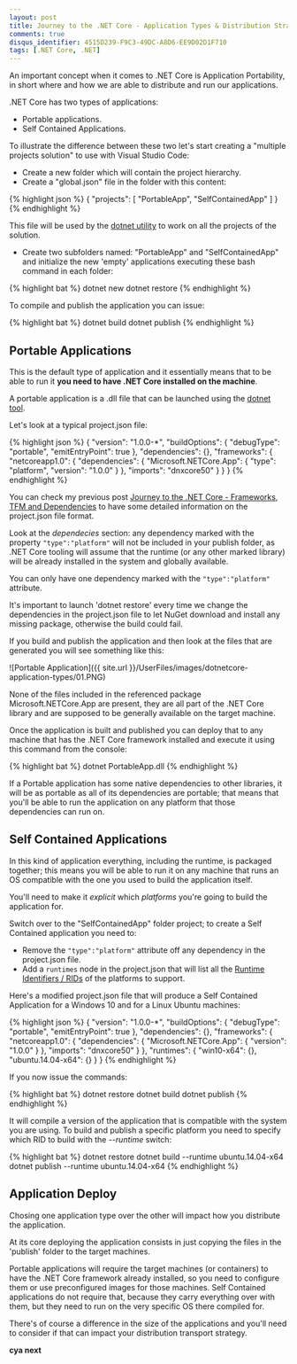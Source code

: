 ```yaml
---
layout: post
title: Journey to the .NET Core - Application Types & Distribution Strategies
comments: true
disqus_identifier: 4515D239-F9C3-49DC-A8D6-EE9D02D1F710
tags: [.NET Core, .NET]
---
```

An important concept when it comes to .NET Core is Application Portability, in short where and how we are able to distribute and run our applications.

.NET Core has two types of applications:

- Portable applications.
- Self Contained Applications.

To illustrate the difference between these two let's start creating a "multiple projects solution" to use with Visual Studio Code:

- Create a new folder which will contain the project hierarchy.
- Create a "global.json" file in the folder with this content:

{% highlight json %}
{
    "projects": [
        "PortableApp", "SelfContainedApp"
    ]
}
{% endhighlight %}

This file will be used by the [dotnet utility](https://docs.microsoft.com/en-us/dotnet/articles/core/tools/dotnet) to work on all the projects of the solution.

- Create two subfolders named: "PortableApp" and "SelfContainedApp" and initialize the new 'empty' applications executing these bash command in each folder:

{% highlight bat %}
dotnet new
dotnet restore
{% endhighlight %}

To compile and publish the application you can issue:

{% highlight bat %}
dotnet build
dotnet publish
{% endhighlight %}

## Portable Applications

This is the default type of application and it essentially means that to be able to run it __you need to have .NET Core installed on the machine__.

A portable application is a .dll file that can be launched using the [dotnet tool](https://docs.microsoft.com/en-us/dotnet/articles/core/tools/dotnet).

Let's look at a typical project.json file:

{% highlight json %}
{
  "version": "1.0.0-*",
  "buildOptions": {
    "debugType": "portable",
    "emitEntryPoint": true
  },
  "dependencies": {},
  "frameworks": {
    "netcoreapp1.0": {
      "dependencies": {
        "Microsoft.NETCore.App": {
          "type": "platform",
          "version": "1.0.0"
        }
      },
      "imports": "dnxcore50"
    }
  }
}
{% endhighlight %}

You can check my previous post [Journey to the .NET Core - Frameworks, TFM and Dependencies](http://www.primordialcode.com/blog/post/journey-dotnetcore-framework-tfm-dependency) to have some detailed information on the project.json file format.

Look at the _dependecies_ section: any dependency marked with the property ```"type":"platform"``` will not be included in your publish folder, as .NET Core tooling will assume that the runtime (or any other marked library) will be already installed in the system and globally available.

You can only have one dependency marked with the ```"type":"platform"``` attribute.

It's important to launch 'dotnet restore' every time we change the dependencies in the project.json file to let NuGet download and install any missing package, otherwise the build could fail.

If you build and publish the application and then look at the files that are generated you will see something like this:

![Portable Application]({{ site.url }}/UserFiles/images/dotnetcore-application-types/01.PNG)

None of the files included in the referenced package Microsoft.NETCore.App are present, they are all part of the .NET Core library and are supposed to be generally available on the target machine.

Once the application is built and published you can deploy that to any machine that has the .NET Core framework installed and execute it using this command from the console:

{% highlight bat %}
dotnet PortableApp.dll
{% endhighlight %}

If a Portable application has some native dependencies to other libraries, it will be as portable as all of its dependencies are portable; that means that you'll be able to run the application on any platform that those dependencies can run on.

## Self Contained Applications

In this kind of application everything, including the runtime, is packaged together; this means you will be able to run it on any machine that runs an OS compatible with the one you used to build the application itself.

You'll need to make it _explicit_ which _platforms_ you're going to build the application for.

Switch over to the "SelfContainedApp" folder project; to create a Self Contained application you need to:

- Remove the ```"type":"platform"``` attribute off any dependency in the project.json file.
- Add a ```runtimes``` node in the project.json that will list all the [Runtime Identifiers / RIDs](https://docs.microsoft.com/it-it/dotnet/articles/core/rid-catalog) of the platforms to support.

Here's a modified project.json file that will produce a Self Contained Application for a Windows 10 and for a Linux Ubuntu machines:

{% highlight json %}
{
  "version": "1.0.0-*",
  "buildOptions": {
    "debugType": "portable",
    "emitEntryPoint": true
  },
  "dependencies": {},
  "frameworks": {
    "netcoreapp1.0": {
      "dependencies": {
        "Microsoft.NETCore.App": {
          "version": "1.0.0"
        }
      },
      "imports": "dnxcore50"
    }
  },
  "runtimes": {
    "win10-x64": {},
    "ubuntu.14.04-x64": {}
  }
}
{% endhighlight %}

If you now issue the commands:

{% highlight bat %}
dotnet restore
dotnet build
dotnet publish
{% endhighlight %}

It will compile a version of the application that is compatible with the system you are using. To build and publish a specific platform you need to specify which RID to build with the _--runtime_ switch:

{% highlight bat %}
dotnet restore
dotnet build --runtime ubuntu.14.04-x64
dotnet publish --runtime ubuntu.14.04-x64
{% endhighlight %}

## Application Deploy

Chosing one application type over the other will impact how you distribute the application.

At its core deploying the application consists in just copying the files in the 'publish' folder to the target machines.

Portable applications will require the target machines (or containers) to have the .NET Core framework already installed, so you need to configure them or use preconfigured images for those machines. Self Contained applications do not require that, because they carry everything over with them, but they need to run on the very specific OS there compiled for.

There's of course a difference in the size of the applications and you'll need to consider if that can impact your distribution transport strategy.

__cya next__